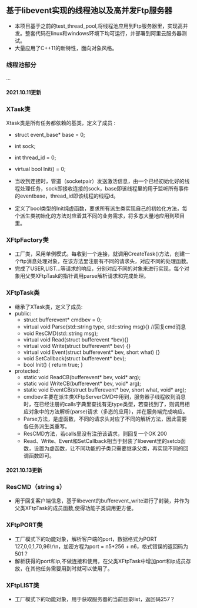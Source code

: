 ## 基于libevent实现的线程池以及高并发Ftp服务器
* 本项目基于之前的test_thread_pool,将线程池应用到Ftp服务器里，实现高并发。整套代码在linux和windows环境下均可运行，并部署到阿里云服务器测试。
* 大量应用了C++11的新特性，面向对象风格。
  
### 线程池部分
...



#### 2021.10.11更新
### XTask类
Xtask类是所有任务都依赖的基类，定义了成员	:
* struct event_base* base = 0;
* int sock;
* int thread_id = 0;
* virtual bool Init() = 0;


*	当收到连接时，管道（socketpair）发送激活信息，由一个已经初始化好的线程处理任务，sock即接收连接的sock，base即该线程里的用于监听所有事件的eventbase，thread_id即该线程的线程id。
* 定义了bool类型的Init纯虚函数，要求所有派生类实现自己的初始化方法，每个派生类初始化的方法对应着其不同的业务需求，将多态大量地应用到项目里。

### XFtpFactory类
* 工厂类，采用单例模式。每收到一个连接，就调用CreateTask()方法，创建一个ftp消息处理对象，在该方法里注册有不同的请求头，对应不同的处理函数。
* 完成了USER,LIST...等请求的响应，分别对应不同的对象来进行实现，每个对象用父类XFtpTask的指针调用parse解析请求和完成处理。


### XFtpTask类
* 继承了XTask类，定义了成员:
* public:
	* struct bufferevent* cmdbev = 0;
	* virtual void Parse(std::string type, std::string msg){}
		//回复cmd消息
	* void ResCMD(std::string msg);
	* virtual void Read(struct bufferevent *bev){}
	* virtual void Write(struct bufferevent* bev) {}
	* virtual void Event(struct bufferevent* bev, short what) {}
	* void SetCallback(struct bufferevent* bev);
	* bool Init() { return true; }
* protected:
	* static void ReadCB(bufferevent* bev, void* arg);
	* static void WriteCB(bufferevent* bev, void* arg);
	* static void EventCB(struct bufferevent* bev, short what, void* arg);
  *    cmdbev主要在派生类XFtpServerCMD中用到，服务器子线程收到消息时，在已经注册的calls字典里查找有无type类型，若查找到了，则调用相应对象中的方法解析(parse)请求（多态的应用），并在服务端完成响应。
  *   Parse方法，是虚函数，不同的请求头对应了不同的解析方法，因此需要各任务派生类重写。
  *   ResCMD方法，若calls里没有注册该请求，则回复一个OK 200
  *  Read、Write、Event和SetCallback相当于封装了libevent里的setcb函数，设置为虚函数，让不同功能的子类只需要继承父类，再实现不同的回调函数即可。
    
	
  
#### 2021.10.13更新
### ResCMD（string s）
* 用于回复客户端信息，基于libevent的bufferevent_write进行了封装，并作为父类XFtpTask的成员函数,使得功能子类调用更方便。

### XFtpPORT类
* 工厂模式下的功能对象，解析客户端的port，数据格式为PORT 127,0,0,1,70,96\r\n，加密方程为port = n5*256 + n6，格式错误的返回码为501？
* 解析获得的port和ip,不做连接和使用，在父类XFtpTask中增加port和ip成员存放，在其他任务需要用到时就可以使用了。
	
### XFtpLIST类
* 工厂模式下的功能对象，用于获取服务器的当前目录list，返回码257？

	
	
